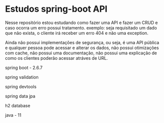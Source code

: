 # Estudos spring-boot API
Nesse repositório estou estudando como fazer uma API e fazer um CRUD e caso ocorra um erro possui tratamento. exemplo: seja requisitado um dado que não exista, o cliente irá receber um erro 404 e não uma exception.

Ainda não possui implementações de segurança, ou seja, é uma API pública e qualquer pessoa pode acessar e alterar os dados, não possui otimizações com cache, não possui uma documentação, não possui uma explicação de como os clientes poderão acessar atráves de URL.


spring boot - 2.6.7


spring validation


spring devtools


spring data jpa


h2 database


java - 11
